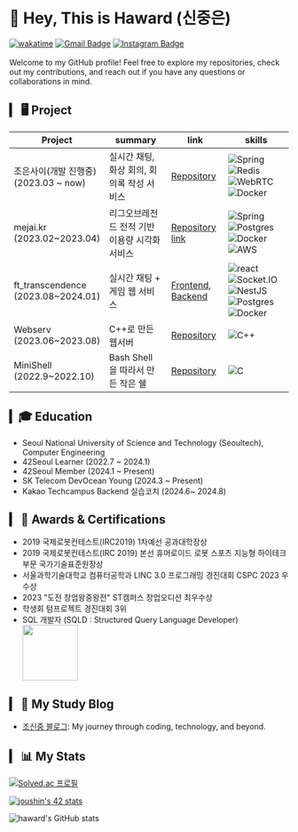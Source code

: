 
# 👋 Hey, This is Haward (신중은)
[![wakatime](https://wakatime.com/badge/user/018bebe4-c2cb-4acb-bd4e-023755f3618b.svg)](https://wakatime.com/@018bebe4-c2cb-4acb-bd4e-023755f3618b)
[![Gmail Badge](https://img.shields.io/badge/-wnddms12345@naver.com-c14438?style=flat&logo=Gmail&logoColor=white&link=mailto:wnddms12345@naver.com)](mailto:wnddms12345@naver.com) 
<a href="https://instagram.com/sj.eun"><img src="https://img.shields.io/badge/-@sj.eun-purple?style=flat&amp;logo=instagram&amp;logoColor=white&amp;link=https://instagram.com/coderwhoknows/" alt="Instagram Badge"></a>
<br/>
<br/>
Welcome to my GitHub profile! Feel free to explore my repositories, check out my contributions, and reach out if you have any questions or collaborations in mind.
## ▎ 🖥️ Project
| Project                                | summary                   | link                                                                                                                           | skills                                                                                                                                                                                                                                                                                                                                                                                                                                                                                                                  |
|----------------------------------------|---------------------------|--------------------------------------------------------------------------------------------------------------------------------|-------------------------------------------------------------------------------------------------------------------------------------------------------------------------------------------------------------------------------------------------------------------------------------------------------------------------------------------------------------------------------------------------------------------------------------------------------------------------------------------------------------------------|
| 조은사이(개발 진행중) <br/> (2023.03 ~ now)     | 실시간 채팅, 화상 회의, 회의록 작성 서비스 | [Repository](https://github.com/good-relationship/Backend)                                                                           | ![Spring](https://img.shields.io/badge/Spring-6DB33F?style=for-the-badge&logo=Spring&logoColor=white) ![Redis](https://img.shields.io/badge/Redis-DC382D?style=for-the-badge&logo=redis&logoColor=white) ![WebRTC](https://img.shields.io/badge/-WebRTC-333333?style=for-the-badge&logo=webrtc&logoColor=white)  ![Docker](https://img.shields.io/badge/docker-2496ED?style=for-the-badge&logo=docker&logoColor=white)                                                                                                                                                                                                                                                                                                                                                                                                     |
| mejai.kr<br/>(2023.02~2023.04)         | 리그오브레전드 전적 기반 이용량 시각화 서비스 | [Repository](https://github.com/mejaiKR/Backend) [link](https://mejai.kr)                       | ![Spring](https://img.shields.io/badge/Spring-6DB33F?style=for-the-badge&logo=Spring&logoColor=white) ![Postgres](https://img.shields.io/badge/postgresql-4169E1?style=for-the-badge&logo=postgresql&logoColor=white) ![Docker](https://img.shields.io/badge/docker-2496ED?style=for-the-badge&logo=docker&logoColor=white) ![AWS](https://img.shields.io/badge/AmazonAWS-232F3E?style=for-the-badge&logo=AmazonAWS&logoColor=white)                                                                                    |
| ft_transcendence<br/>(2023.08~2024.01) | 실시간 채팅 + 게임 웹 서비스         | [Frontend](https://github.com/42masterplan/ft_transcendence), [Backend](https://github.com/42masterplan/ft_transcendence-back) | ![react](https://shields.io/badge/react-black?logo=react&style=for-the-badge) ![Socket.IO](https://img.shields.io/badge/-Socket.io-010101?style=for-the-badge&logo=socketdotio&logoColor=white) ![NestJS](https://img.shields.io/badge/nestjs-E0234E?style=for-the-badge&logo=nestjs&logoColor=#E0234E) ![Postgres](https://img.shields.io/badge/postgresql-4169E1?style=for-the-badge&logo=postgresql&logoColor=white)  ![Docker](https://img.shields.io/badge/docker-2496ED?style=for-the-badge&logo=docker&logoColor=white) |
| Webserv<br/>(2023.06~2023.08)          | C++로 만든 웹서버               | [Repository](https://github.com/42masterplan/webserv)                                                                          | ![C++](https://img.shields.io/badge/C++-00599C?style=for-the-badge&logo=c%2B%2B&logoColor=white)                                                                                                                                                                                                                                                                                                                                                                                                                        |
| MiniShell<br/>(2022.9~2022.10)         | Bash Shell 을 따라서 만든 작은 쉘  | [Repository](https://github.com/Hawardshin/Minishell)                                                                          | ![C](https://img.shields.io/badge/c-A8B9CC?style=for-the-badge&logo=c&logoColor=white)                                                                                                                                                                                                                                                                                                                                                                                                                                  |

## ▎🎓 Education
- Seoul National University of Science and Technology (Seoultech), Computer Engineering
- 42Seoul Learner (2022.7 ~ 2024.1)
- 42Seoul Member (2024.1 ~ Present)
- SK Telecom DevOcean Young (2024.3 ~ Present)
- Kakao Techcampus Backend 실습코치 (2024.6~ 2024.8)

## ▎ 🏅 Awards & Certifications
<ul>
 <li>2019 국제로봇컨테스트(IRC2019) 1차예선 공과대학장상 </li>
 <li>2019 국제로봇컨테스트(IRC 2019) 본선 휴머로이드 로봇 스포츠 지능형 하이테크 부문 국가기술표준원장상 </li>
 <li>서울과학기술대학교 컴퓨터공학과 LINC 3.0 프로그래밍 경진대회 CSPC 2023 우수상 </li>
 <li>2023 "도전 창업왕중왕전" ST캠퍼스 창업오디션 최우수상</li>
 <li>학생회 텀프로젝트 경진대회 3위</li>
 <li>SQL 개발자 (SQLD : Structured Query Language Developer)</li>
 <a href="https://www.credly.com/badges/087dd42f-2558-435f-896f-0999b0aca854/public_url"><img src="https://images.credly.com/size/220x220/images/0e284c3f-5164-4b21-8660-0d84737941bc/image.png" width="100"></a>
 
</ul>


## ▎ 📝 My Study Blog

- [조신중 블로그](https://joushin.tistory.com): My journey through coding, technology, and beyond.
 



## ▎ 📊 My Stats
[![Solved.ac
프로필](http://mazassumnida.wtf/api/v2/generate_badge?boj=wnddms12345)](https://solved.ac/wnddms12345)

  <a href="https://github.com/oakoudad/badge42"><img src="https://badge.mediaplus.ma/kettlebells/joushin?1337Badge=off&UM6P=off" alt="joushin's 42 stats" /></a>

![haward's GitHub stats](https://github-readme-stats-sand-six-91.vercel.app/api?username=HawardShin&show_icons=true&count_private=true&line_height=24&theme=material-palenight&hide=stars)






